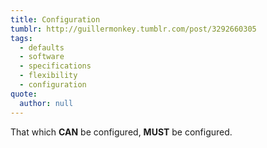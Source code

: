 ```yaml
---
title: Configuration
tumblr: http://guillermonkey.tumblr.com/post/3292660305
tags:
  - defaults
  - software
  - specifications
  - flexibility
  - configuration
quote:
  author: null
---
```


That which **CAN** be configured, **MUST** be configured.
